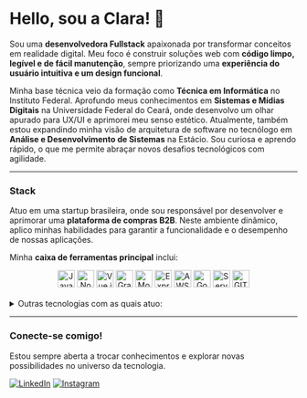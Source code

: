 # Hello, sou a Clara! 💙

Sou uma **desenvolvedora Fullstack** apaixonada por transformar conceitos em realidade digital. Meu foco é construir soluções web com **código limpo, legível e de fácil manutenção**, sempre priorizando uma **experiência do usuário intuitiva e um design funcional**.

Minha base técnica veio da formação como **Técnica em Informática** no Instituto Federal. Aprofundo meus conhecimentos em **Sistemas e Mídias Digitais** na Universidade Federal do Ceará, onde desenvolvo um olhar apurado para UX/UI e aprimorei meu senso estético. Atualmente, também estou expandindo minha visão de arquitetura de software no tecnólogo em **Análise e Desenvolvimento de Sistemas** na Estácio. Sou curiosa e aprendo rápido, o que me permite abraçar novos desafios tecnológicos com agilidade.

---

### Stack

Atuo em uma startup brasileira, onde sou responsável por desenvolver e aprimorar uma **plataforma de compras B2B**. Neste ambiente dinâmico, aplico minhas habilidades para garantir a funcionalidade e o desempenho de nossas aplicações.

Minha **caixa de ferramentas principal** inclui:

<div align="center">
  <img alt="JavaScript" height="30px" src="https://img.shields.io/badge/JavaScript-F7DF1E?style=for-the-badge&logo=javascript&logoColor=black" />
  <img alt="Node.js" height="30px" src="https://img.shields.io/badge/Node.js-339933?style=for-the-badge&logo=node.js&logoColor=white" />
  <img alt="Vue.js" height="30px" src="https://img.shields.io/badge/Vue.js-4FC08D?style=for-the-badge&logo=vue.js&logoColor=white" />
  <img alt="GraphQL" height="30px" src="https://img.shields.io/badge/GraphQL-E10098?style=for-the-badge&logo=graphql&logoColor=white" />
  <img alt="MongoDB" height="30px" src="https://img.shields.io/badge/MongoDB-47A248?style=for-the-badge&logo=mongodb&logoColor=white" />
  <img alt="Express.js" height="30px" src="https://img.shields.io/badge/Express.js-000000?style=for-the-badge&logo=express&logoColor=white" />
  <img alt="AWS" height="30px" src="https://img.shields.io/badge/AWS-232F3E?style=for-the-badge&logo=amazon-aws&logoColor=white" />
  <img alt="Google Cloud" height="30px" src="https://img.shields.io/badge/Google_Cloud-4285F4?style=for-the-badge&logo=google-cloud&logoColor=white" />
  <img alt="Serverless" height="30px" src="https://img.shields.io/badge/Serverless-FD5757?style=for-the-badge&logo=serverless&logoColor=white" />
  <img alt="GIT" height="30px" src="https://img.shields.io/badge/GIT-F05032?style=for-the-badge&logo=git&logoColor=white" />
</div>
<br>
<details>
  <summary>Outras tecnologias com as quais atuo:</summary>
  <br>
  <div align="center">
    <img alt="Bootstrap" height="24px" src="https://img.shields.io/badge/Bootstrap-7952B3?style=for-the-badge&logo=bootstrap&logoColor=white" />
    <img alt="Docker" height="24px" src="https://img.shields.io/badge/Docker-2496ED?style=for-the-badge&logo=docker&logoColor=white" />
    <img alt="Firebase" height="24px" src="https://img.shields.io/badge/Firebase-FFCA28?style=for-the-badge&logo=firebase&logoColor=black" />
    <img alt="Figma" height="24px" src="https://img.shields.io/badge/Figma-F24E1E?style=for-the-badge&logo=figma&logoColor=white" />
    <img alt="Jest" height="24px" src="https://img.shields.io/badge/Jest-C21325?style=for-the-badge&logo=jest&logoColor=white" />
    <img alt="Jira" height="24px" src="https://img.shields.io/badge/Jira-0052CC?style=for-the-badge&logo=jira&logoColor=white" />
    <img alt="jQuery" height="24px" src="https://img.shields.io/badge/jQuery-0769AD?style=for-the-badge&logo=jquery&logoColor=white" />
    <img alt="Linux" height="24px" src="https://img.shields.io/badge/Linux-FCC624?style=for-the-badge&logo=linux&logoColor=black" />
    <img alt="Metabase" height="24px" src="https://img.shields.io/badge/Metabase-50BB7B?style=for-the-badge&logo=metabase&logoColor=white" />
    <img alt="MySQL" height="24px" src="https://img.shields.io/badge/MySQL-4479A1?style=for-the-badge&logo=mysql&logoColor=white" />
    <img alt="NPM" height="24px" src="https://img.shields.io/badge/NPM-CB3837?style=for-the-badge&logo=npm&logoColor=white" />
    <img alt="Notion" height="24px" src="https://img.shields.io/badge/Notion-000000?style=for-the-badge&logo=notion&logoColor=white" />
    <img alt="PHP" height="24px" src="https://img.shields.io/badge/PHP-777BB4?style=for-the-badge&logo=php&logoColor=white" />
    <img alt="Prisma ORM" height="24px" src="https://img.shields.io/badge/Prisma-2D3748?style=for-the-badge&logo=prisma&logoColor=white" />
    <img alt="Python" height="24px" src="https://img.shields.io/badge/Python-3776AB?style=for-the-badge&logo=python&logoColor=white" />
    <img alt="React" height="24px" src="https://img.shields.io/badge/React-61DAFB?style=for-the-badge&logo=react&logoColor=black" />
    <img alt="React Router" height="24px" src="https://img.shields.io/badge/React_Router-CA4245?style=for-the-badge&logo=react-router&logoColor=white" />
    <img alt="Render" height="24px" src="https://img.shields.io/badge/Render-46E3B7?style=for-the-badge&logo=render&logoColor=white" />
    <img alt="Styled-Components" height="24px" src="https://img.shields.io/badge/styled--components-DB7093?style=for-the-badge&logo=styled-components&logoColor=white" />
    <img alt="Tailwind" height="24px" src="https://img.shields.io/badge/Tailwind_CSS-06B6D4?style=for-the-badge&logo=tailwind-css&logoColor=white" />
    <img alt="Trello" height="24px" src="https://img.shields.io/badge/Trello-0052CC?style=for-the-badge&logo=trello&logoColor=white" />
    <img alt="TypeScript" height="24px" src="https://img.shields.io/badge/TypeScript-3178C6?style=for-the-badge&logo=typescript&logoColor=white" />
    <img alt="Vercel" height="24px" src="https://img.shields.io/badge/Vercel-000000?style=for-the-badge&logo=vercel&logoColor=white" />
  </div>
</details>

---

### Conecte-se comigo!

Estou sempre aberta a trocar conhecimentos e explorar novas possibilidades no universo da tecnologia.

[![LinkedIn](https://img.shields.io/badge/LinkedIn-0077B5?style=for-the-badge&logo=linkedin&logoColor=white)](https://www.linkedin.com/in/claralivia)
[![Instagram](https://img.shields.io/badge/Instagram-E4405F?style=for-the-badge&logo=instagram&logoColor=white)](https://www.instagram.com/cclaralivia/)
